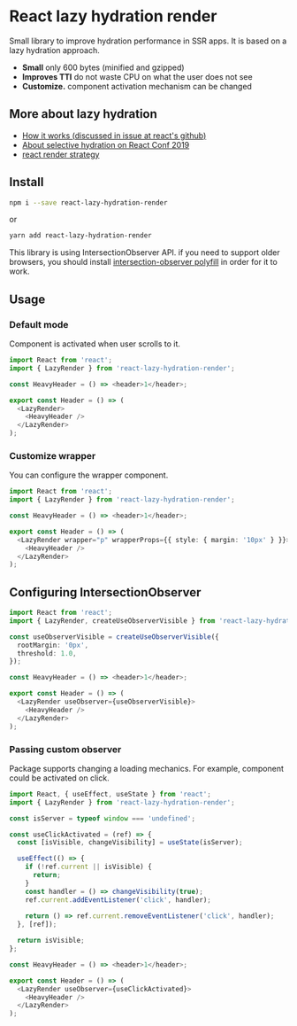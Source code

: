 # React lazy hydration render

Small library to improve hydration performance in SSR apps. It is based on a lazy hydration approach.

- **Small** only 600 bytes (minified and gzipped)
- **Improves TTI** do not waste CPU on what the user does not see
- **Customize.** component activation mechanism can be changed

## More about lazy hydration

- [How it works (discussed in issue at react's github)](https://github.com/facebook/react/issues/10923#issuecomment-338715787)
- [About selective hydration on React Conf 2019](https://www.youtube.com/watch?v=UxoX2faIgDQ&t=3372)
- [react render strategy](https://youtu.be/NythxcOI2Mw?t=2925)

## Install

```bash
npm i --save react-lazy-hydration-render
```

or

```bash
yarn add react-lazy-hydration-render
```

This library is using IntersectionObserver API. if you need to support older browsers, you should install [intersection-observer polyfill](https://github.com/w3c/IntersectionObserver/tree/master/polyfill) in order for it to work.

## Usage

### Default mode

Component is activated when user scrolls to it.

```typescript
import React from 'react';
import { LazyRender } from 'react-lazy-hydration-render';

const HeavyHeader = () => <header>1</header>;

export const Header = () => (
  <LazyRender>
    <HeavyHeader />
  </LazyRender>
);
```

### Customize wrapper

You can configure the wrapper component.

```typescript
import React from 'react';
import { LazyRender } from 'react-lazy-hydration-render';

const HeavyHeader = () => <header>1</header>;

export const Header = () => (
  <LazyRender wrapper="p" wrapperProps={{ style: { margin: '10px' } }}>
    <HeavyHeader />
  </LazyRender>
);
```

## Configuring IntersectionObserver

```typescript
import React from 'react';
import { LazyRender, createUseObserverVisible } from 'react-lazy-hydration-render';

const useObserverVisible = createUseObserverVisible({
  rootMargin: '0px',
  threshold: 1.0,
});

const HeavyHeader = () => <header>1</header>;

export const Header = () => (
  <LazyRender useObserver={useObserverVisible}>
    <HeavyHeader />
  </LazyRender>
);
```

### Passing custom observer

Package supports changing a loading mechanics. For example, component could be activated on click.

```typescript
import React, { useEffect, useState } from 'react';
import { LazyRender } from 'react-lazy-hydration-render';

const isServer = typeof window === 'undefined';

const useClickActivated = (ref) => {
  const [isVisible, changeVisibility] = useState(isServer);

  useEffect(() => {
    if (!ref.current || isVisible) {
      return;
    }
    const handler = () => changeVisibility(true);
    ref.current.addEventListener('click', handler);
    
    return () => ref.current.removeEventListener('click', handler);
  }, [ref]);

  return isVisible;
};

const HeavyHeader = () => <header>1</header>;

export const Header = () => (
  <LazyRender useObserver={useClickActivated}>
    <HeavyHeader />
  </LazyRender>
);
```

